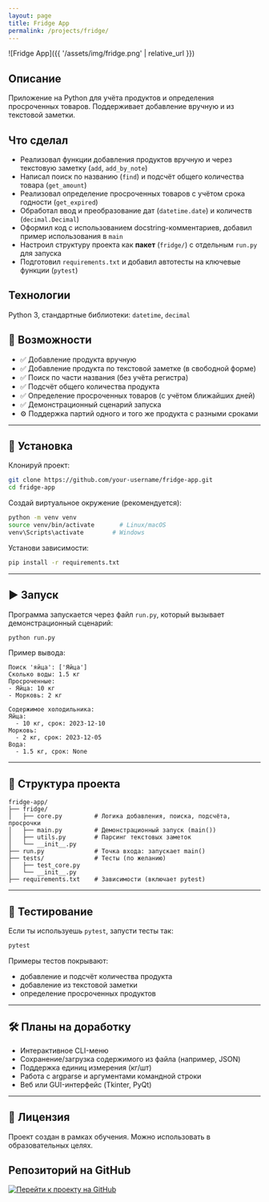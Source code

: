 ```yaml
---
layout: page
title: Fridge App
permalink: /projects/fridge/
---
```


![Fridge App]({{ '/assets/img/fridge.png' | relative_url }})

## Описание

Приложение на Python для учёта продуктов и определения просроченных товаров. Поддерживает добавление вручную и из текстовой заметки.

## Что сделал

- Реализовал функции добавления продуктов вручную и через текстовую заметку (`add`, `add_by_note`)  
- Написал поиск по названию (`find`) и подсчёт общего количества товара (`get_amount`)  
- Реализовал определение просроченных товаров с учётом срока годности (`get_expired`)  
- Обработал ввод и преобразование дат (`datetime.date`) и количеств (`decimal.Decimal`)  
- Оформил код с использованием docstring-комментариев, добавил пример использования в `main`
- Настроил структуру проекта как **пакет** (`fridge/`) с отдельным `run.py` для запуска  
- Подготовил `requirements.txt` и добавил автотесты на ключевые функции (`pytest`)

## Технологии

Python 3, стандартные библиотеки: `datetime`, `decimal`

## 🔧 Возможности

- ✅ Добавление продукта вручную  
- ✅ Добавление продукта по текстовой заметке (в свободной форме)  
- ✅ Поиск по части названия (без учёта регистра)  
- ✅ Подсчёт общего количества продукта  
- ✅ Определение просроченных товаров (с учётом ближайших дней)  
- ✅ Демонстрационный сценарий запуска  
- ⚙️ Поддержка партий одного и того же продукта с разными сроками

---

## 🚀 Установка

Клонируй проект:

```bash
git clone https://github.com/your-username/fridge-app.git
cd fridge-app
```

Создай виртуальное окружение (рекомендуется):

```bash
python -m venv venv
source venv/bin/activate       # Linux/macOS
venv\Scripts\activate        # Windows
```

Установи зависимости:

```bash
pip install -r requirements.txt
```

---

## ▶️ Запуск

Программа запускается через файл `run.py`, который вызывает демонстрационный сценарий:

```bash
python run.py
```

Пример вывода:

```
Поиск 'яйца': ['Яйца']
Сколько воды: 1.5 кг
Просроченные:
- Яйца: 10 кг
- Морковь: 2 кг

Содержимое холодильника:
Яйца:
  - 10 кг, срок: 2023-12-10
Морковь:
  - 2 кг, срок: 2023-12-05
Вода:
  - 1.5 кг, срок: None
```

---

## 📁 Структура проекта

```
fridge-app/
├── fridge/
│   ├── core.py         # Логика добавления, поиска, подсчёта, просрочки
│   ├── main.py         # Демонстрационный запуск (main())
│   ├── utils.py        # Парсинг текстовых заметок
│   └── __init__.py
├── run.py              # Точка входа: запускает main()
├── tests/              # Тесты (по желанию)
│   ├── test_core.py
│   └── __init__.py
├── requirements.txt    # Зависимости (включает pytest)
```

---

## 🧪 Тестирование

Если ты используешь `pytest`, запусти тесты так:

```bash
pytest
```

Примеры тестов покрывают:
- добавление и подсчёт количества продукта
- добавление из текстовой заметки
- определение просроченных продуктов

---

## 🛠 Планы на доработку

- Интерактивное CLI-меню
- Сохранение/загрузка содержимого из файла (например, JSON)
- Поддержка единиц измерения (кг/шт)
- Работа с argparse и аргументами командной строки
- Веб или GUI-интерфейс (Tkinter, PyQt)

---

## 📜 Лицензия

Проект создан в рамках обучения. Можно использовать в образовательных целях.

## Репозиторий на GitHub

[![Перейти к проекту на GitHub](https://img.shields.io/badge/Открыть_проект_на_GitHub-100000?style=for-the-badge&logo=github&logoColor=white)](https://github.com/MaksZakharov/fridge-app)
